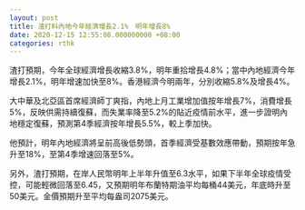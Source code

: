 ```yaml
---
layout: post
title: 渣打料內地今年經濟增長2.1%　明年增長8%
date: 2020-12-15 12:55:08.000000000 +08:00
categories: rthk
---
```


渣打預期，今年全球經濟增長收縮3.8%，明年重拾增長4.8%；當中內地經濟今年增長2.1%，明年增速加快至8%。香港經濟今明兩年，分別收縮5.8%及增長4%。

大中華及北亞區首席經濟師丁爽指，內地上月工業增加值按年增長7%，消費增長5%，反映供需持續復蘇，而失業率降至5.2%的貼近疫情前水平，進一步證明內地穩定復蘇，預測第4季經濟按年增長5.5%，較上季加快。

他預計，明年內地經濟將呈前高後低勢頭，首季經濟受基數效應帶動，預期按年急升至18%，至第4季增速回落至5%。

另外，渣打預期，在岸人民幣明年上半年升值至6.3水平，如果下半年全球疫情受控，可能輕微回落至6.45，又預期明年布蘭特期油平均每桶44美元，年底時升至50美元。金價預期升至平均每盎司2075美元。
